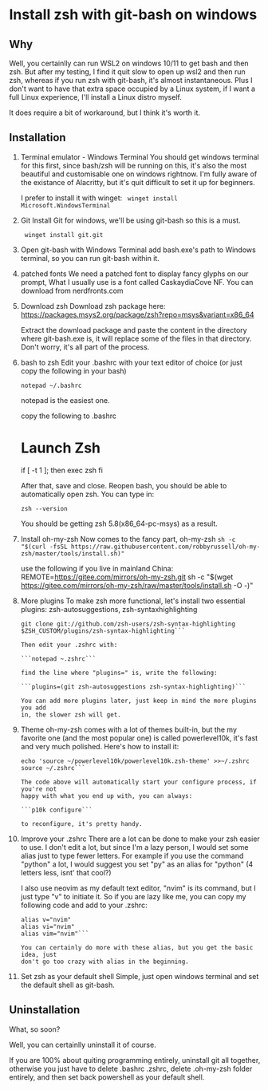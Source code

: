 # Install zsh with git-bash on windows

## Why

Well, you certainlly can run WSL2 on windows 10/11 to get bash and then zsh. 
But after my testing, I find it quit slow to open up wsl2 and then run zsh, whereas
if you run zsh with git-bash, it's almost instantaneous. Plus I don't want to have 
that extra space occupied by a Linux system, if I want a full Linux experience, I'll
install a Linux distro myself.

It does require a bit of workaround, but I think it's worth it.

## Installation

1. Terminal emulator - Windows Terminal
	You should get windows terminal for this first, since bash/zsh will be running on
	this, it's also the most beautiful and customisable one on windows rightnow. I'm
	fully aware of the existance of Alacritty, but it's quit difficult to set it up
	for beginners.

	I prefer to install it with winget:
	``` winget install Microsoft.WindowsTerminal```

2. Git
	Install Git for windows, we'll be using git-bash so this is a must.

	``` winget install git.git```

3. Open git-bash with Windows Terminal 
	add bash.exe's path to Windows terminal, so you can run git-bash within it.

4. patched fonts
	We need a patched font to display fancy glyphs on our prompt, What I usually use is
	a font called CaskaydiaCove NF. You can download from nerdfronts.com

5. Download zsh
	Download zsh package here: https://packages.msys2.org/package/zsh?repo=msys&variant=x86_64

	Extract the download package and paste the content in the directory where git-bash.exe is,
	it will replace some of the files in that directory. Don't worry, it's all part of the process.

6. bash to zsh
	Edit your .bashrc with your text editor of choice (or just copy the following in your bash)

	```notepad ~/.bashrc```

	notepad is the easiest one.
	
	copy the following to .bashrc

	# Launch Zsh
	if [ -t 1 ]; then
	exec zsh
	fi

	After that, save and close. Reopen bash, you should be able to automatically open zsh.
	You can type in:

	```zsh --version```

	You should be getting zsh 5.8(x86_64-pc-msys) as a result.

7. Install oh-my-zsh
	Now comes to the fancy part, oh-my-zsh
	```sh -c "$(curl -fsSL https://raw.githubusercontent.com/robbyrussell/oh-my-zsh/master/tools/install.sh)"```

	use the following if you live in mainland China:
	REMOTE=https://gitee.com/mirrors/oh-my-zsh.git sh -c "$(wget https://gitee.com/mirrors/oh-my-zsh/raw/master/tools/install.sh -O -)"

8. More plugins
	To make zsh more functional, let's install two essential plugins: zsh-autosuggestions, zsh-syntaxhighlighting
	```git clone git://github.com/zsh-users/zsh-autosuggestions $ZSH_CUSTOM/plugins/zsh-autosuggestions
	git clone git://github.com/zsh-users/zsh-syntax-highlighting $ZSH_CUSTOM/plugins/zsh-syntax-highlighting```

	Then edit your .zshrc with:

	```notepad ~.zshrc```

	find the line where "plugins=" is, write the following:

	```plugins=(git zsh-autosuggestions zsh-syntax-highlighting)```

	You can add more plugins later, just keep in mind the more plugins you add
	in, the slower zsh will get.

9. Theme
	oh-my-zsh comes with a lot of themes built-in, but the my favorite one
	(and the most popular one) is called powerlevel10k, it's fast and very much
	polished. Here's how to install it:

	```git clone --depth=1 https://gitee.com/romkatv/powerlevel10k.git ~/powerlevel10k
	echo 'source ~/powerlevel10k/powerlevel10k.zsh-theme' >>~/.zshrc
	source ~/.zshrc```

	The code above will automatically start your configure process, if you're not
	happy with what you end up with, you can always:

	```p10k configure```

	to reconfigure, it's pretty handy. 

10. Improve your .zshrc
	There are a lot can be done to make your zsh easier to use. I don't edit 
	a lot, but since I'm a lazy person, I would set some alias just to type 
	fewer letters. For example if you use the command "python" a lot, I would
	suggest you set "py" as an alias for "python" (4 letters less, isnt' that 
	cool?)

	I also use neovim as my default text editor, "nvim" is its command, but 
	I just type "v" to initiate it. So if you are lazy like me, you can copy
	my following code and add to your .zshrc:

	```alias py="python" 
	alias v="nvim" 
	alias vi="nvim" 
	alias vim="nvim"``` 

	You can certainly do more with these alias, but you get the basic idea, just
	don't go too crazy with alias in the beginning.

11. Set zsh as your default shell
	Simple, just open windows terminal and set the default shell as git-bash.
	
## Uninstallation

What, so soon?

Well, you can certainlly uninstall it of course.

If you are 100% about quiting programming entirely, uninstall git all together, otherwise
you just have to delete .bashrc .zshrc, delete .oh-my-zsh folder entirely, and then 
set back powershell as your default shell.












